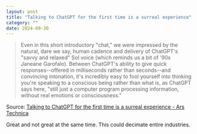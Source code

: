 ```yaml
---
layout: post
title: "Talking to ChatGPT for the first time is a surreal experience"
category: ""
date: 2024-09-30
---
```


>Even in this short introductory "chat," we were impressed by the natural, dare we say, human cadence and delivery of ChatGPT's "savvy and relaxed" Sol voice (which reminds us a bit of '90s Janeane Garofalo). Between ChatGPT's ability to give quick responses--offered in milliseconds rather than seconds--and convincing intonation, it's incredibly easy to fool yourself into thinking you're speaking to a conscious being rather than what is, as ChatGPT says here, "still just a computer program processing information, without real emotions or consciousness."

Source: [Talking to ChatGPT for the first time is a surreal experience - Ars Technica](https://arstechnica.com/ai/2024/09/talking-to-chatgpt-for-the-first-time-is-a-surreal-experience)

Great and not great at the same time.  This could decimate entire industries.
